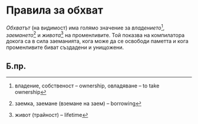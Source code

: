 # Правила за обхват 

*Обхватът* (на видимост) има голямо значение за *владението*[^ownership],
*заемането*[^borrowing] и *живота*[^lifetime] на променливите. Той показва на
компилатора докога са в сила заеманията, кога може да се освободи паметта и
кога променливите биват създадени и унищожени.


## Б.пр.

[^ownership]: владение, собственост – ownership,  овладяване – to take ownership

[^borrowing]: заемка, заемане (вземане на заем) – borrowing

[^lifetime]: живот (трайност) – lifetime
